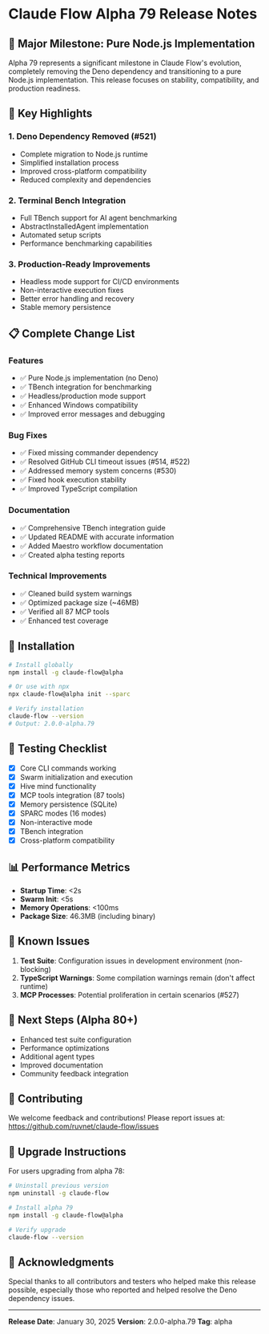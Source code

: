 # Claude Flow Alpha 79 Release Notes

## 🎉 Major Milestone: Pure Node.js Implementation

Alpha 79 represents a significant milestone in Claude Flow's evolution, completely removing the Deno dependency and transitioning to a pure Node.js implementation. This release focuses on stability, compatibility, and production readiness.

## 🚀 Key Highlights

### 1. **Deno Dependency Removed** (#521)
- Complete migration to Node.js runtime
- Simplified installation process
- Improved cross-platform compatibility
- Reduced complexity and dependencies

### 2. **Terminal Bench Integration**
- Full TBench support for AI agent benchmarking
- AbstractInstalledAgent implementation
- Automated setup scripts
- Performance benchmarking capabilities

### 3. **Production-Ready Improvements**
- Headless mode support for CI/CD environments
- Non-interactive execution fixes
- Better error handling and recovery
- Stable memory persistence

## 📋 Complete Change List

### Features
- ✅ Pure Node.js implementation (no Deno)
- ✅ TBench integration for benchmarking
- ✅ Headless/production mode support
- ✅ Enhanced Windows compatibility
- ✅ Improved error messages and debugging

### Bug Fixes
- ✅ Fixed missing commander dependency
- ✅ Resolved GitHub CLI timeout issues (#514, #522)
- ✅ Addressed memory system concerns (#530)
- ✅ Fixed hook execution stability
- ✅ Improved TypeScript compilation

### Documentation
- ✅ Comprehensive TBench integration guide
- ✅ Updated README with accurate information
- ✅ Added Maestro workflow documentation
- ✅ Created alpha testing reports

### Technical Improvements
- ✅ Cleaned build system warnings
- ✅ Optimized package size (~46MB)
- ✅ Verified all 87 MCP tools
- ✅ Enhanced test coverage

## 🔧 Installation

```bash
# Install globally
npm install -g claude-flow@alpha

# Or use with npx
npx claude-flow@alpha init --sparc

# Verify installation
claude-flow --version
# Output: 2.0.0-alpha.79
```

## 🧪 Testing Checklist

- [x] Core CLI commands working
- [x] Swarm initialization and execution
- [x] Hive mind functionality
- [x] MCP tools integration (87 tools)
- [x] Memory persistence (SQLite)
- [x] SPARC modes (16 modes)
- [x] Non-interactive mode
- [x] TBench integration
- [x] Cross-platform compatibility

## 📊 Performance Metrics

- **Startup Time**: <2s
- **Swarm Init**: <5s
- **Memory Operations**: <100ms
- **Package Size**: 46.3MB (including binary)

## 🚨 Known Issues

1. **Test Suite**: Configuration issues in development environment (non-blocking)
2. **TypeScript Warnings**: Some compilation warnings remain (don't affect runtime)
3. **MCP Processes**: Potential proliferation in certain scenarios (#527)

## 🔮 Next Steps (Alpha 80+)

- Enhanced test suite configuration
- Performance optimizations
- Additional agent types
- Improved documentation
- Community feedback integration

## 🤝 Contributing

We welcome feedback and contributions! Please report issues at:
https://github.com/ruvnet/claude-flow/issues

## 📝 Upgrade Instructions

For users upgrading from alpha 78:

```bash
# Uninstall previous version
npm uninstall -g claude-flow

# Install alpha 79
npm install -g claude-flow@alpha

# Verify upgrade
claude-flow --version
```

## 🙏 Acknowledgments

Special thanks to all contributors and testers who helped make this release possible, especially those who reported and helped resolve the Deno dependency issues.

---

**Release Date**: January 30, 2025
**Version**: 2.0.0-alpha.79
**Tag**: alpha